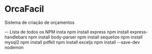 # OrcaFacil
Sistema de criação de orçamentos

-- Lista de todos os NPM insta
npm install express
npm install express-handlebars
npm install body-parser
npm install sequelize
npm install mysql2
npm install pdfkit
npm install exceljs
npm install --save-dev nodemon
